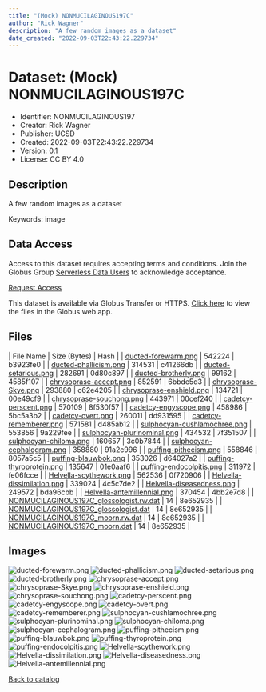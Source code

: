 ```yaml
---
title: "(Mock) NONMUCILAGINOUS197C"
author: "Rick Wagner"
description: "A few random images as a dataset"
date_created: "2022-09-03T22:43:22.229734"
---
```

# Dataset: (Mock) NONMUCILAGINOUS197C
- Identifier: NONMUCILAGINOUS197
- Creator: Rick Wagner
- Publisher: UCSD
- Created: 2022-09-03T22:43:22.229734
- Version: 0.1
- License: CC BY 4.0


## Description
A few random images as a dataset

Keywords: image


## Data Access
Access to this dataset requires accepting terms and conditions. Join the Globus Group [Serverless Data Users](https://app.globus.org/groups/260da91f-3496-11ed-b941-972795fc9504) to acknowledge acceptance.

[Request Access](https://app.globus.org/groups/260da91f-3496-11ed-b941-972795fc9504/join)

This dataset is available via Globus Transfer or HTTPS.
[Click here](https://app.globus.org/file-manager?origin_id=527fe9c0-5782-4a2a-a097-ea2f06fe68ab&origin_path=/allusers/NONMUCILAGINOUS197/) to view the files in the Globus web app.


## Files

| File Name | Size (Bytes) | Hash |
| [ducted-forewarm.png](https://g-079c7d.ca528.03c0.data.globus.org/allusers/NONMUCILAGINOUS197/ducted-forewarm.png) | 542224 | b3923fe0 |
| [ducted-phallicism.png](https://g-079c7d.ca528.03c0.data.globus.org/allusers/NONMUCILAGINOUS197/ducted-phallicism.png) | 314531 | c41266db |
| [ducted-setarious.png](https://g-079c7d.ca528.03c0.data.globus.org/allusers/NONMUCILAGINOUS197/ducted-setarious.png) | 282691 | 0d80c897 |
| [ducted-brotherly.png](https://g-079c7d.ca528.03c0.data.globus.org/allusers/NONMUCILAGINOUS197/ducted-brotherly.png) | 99162 | 4585f107 |
| [chrysoprase-accept.png](https://g-079c7d.ca528.03c0.data.globus.org/allusers/NONMUCILAGINOUS197/chrysoprase-accept.png) | 852591 | 6bbde5d3 |
| [chrysoprase-Skye.png](https://g-079c7d.ca528.03c0.data.globus.org/allusers/NONMUCILAGINOUS197/chrysoprase-Skye.png) | 293880 | c62e4205 |
| [chrysoprase-enshield.png](https://g-079c7d.ca528.03c0.data.globus.org/allusers/NONMUCILAGINOUS197/chrysoprase-enshield.png) | 134721 | 00e49cf9 |
| [chrysoprase-souchong.png](https://g-079c7d.ca528.03c0.data.globus.org/allusers/NONMUCILAGINOUS197/chrysoprase-souchong.png) | 443971 | 00cef240 |
| [cadetcy-perscent.png](https://g-079c7d.ca528.03c0.data.globus.org/allusers/NONMUCILAGINOUS197/cadetcy-perscent.png) | 570109 | 8f530f57 |
| [cadetcy-engyscope.png](https://g-079c7d.ca528.03c0.data.globus.org/allusers/NONMUCILAGINOUS197/cadetcy-engyscope.png) | 458986 | 5bc5a3b2 |
| [cadetcy-overt.png](https://g-079c7d.ca528.03c0.data.globus.org/allusers/NONMUCILAGINOUS197/cadetcy-overt.png) | 260011 | dd931595 |
| [cadetcy-rememberer.png](https://g-079c7d.ca528.03c0.data.globus.org/allusers/NONMUCILAGINOUS197/cadetcy-rememberer.png) | 571581 | d485ab12 |
| [sulphocyan-cushlamochree.png](https://g-079c7d.ca528.03c0.data.globus.org/allusers/NONMUCILAGINOUS197/sulphocyan-cushlamochree.png) | 553856 | 9a229fee |
| [sulphocyan-plurinominal.png](https://g-079c7d.ca528.03c0.data.globus.org/allusers/NONMUCILAGINOUS197/sulphocyan-plurinominal.png) | 434532 | 7f351507 |
| [sulphocyan-chiloma.png](https://g-079c7d.ca528.03c0.data.globus.org/allusers/NONMUCILAGINOUS197/sulphocyan-chiloma.png) | 160657 | 3c0b7844 |
| [sulphocyan-cephalogram.png](https://g-079c7d.ca528.03c0.data.globus.org/allusers/NONMUCILAGINOUS197/sulphocyan-cephalogram.png) | 358880 | 91a2c996 |
| [puffing-pithecism.png](https://g-079c7d.ca528.03c0.data.globus.org/allusers/NONMUCILAGINOUS197/puffing-pithecism.png) | 558846 | 8057a5c5 |
| [puffing-blauwbok.png](https://g-079c7d.ca528.03c0.data.globus.org/allusers/NONMUCILAGINOUS197/puffing-blauwbok.png) | 353026 | d64027a2 |
| [puffing-thyroprotein.png](https://g-079c7d.ca528.03c0.data.globus.org/allusers/NONMUCILAGINOUS197/puffing-thyroprotein.png) | 135647 | 01e0aaf6 |
| [puffing-endocolpitis.png](https://g-079c7d.ca528.03c0.data.globus.org/allusers/NONMUCILAGINOUS197/puffing-endocolpitis.png) | 311972 | fe06fcce |
| [Helvella-scythework.png](https://g-079c7d.ca528.03c0.data.globus.org/allusers/NONMUCILAGINOUS197/Helvella-scythework.png) | 562536 | 0f720906 |
| [Helvella-dissimilation.png](https://g-079c7d.ca528.03c0.data.globus.org/allusers/NONMUCILAGINOUS197/Helvella-dissimilation.png) | 339024 | 4c5c7de2 |
| [Helvella-diseasedness.png](https://g-079c7d.ca528.03c0.data.globus.org/allusers/NONMUCILAGINOUS197/Helvella-diseasedness.png) | 249572 | bda96cbb |
| [Helvella-antemillennial.png](https://g-079c7d.ca528.03c0.data.globus.org/allusers/NONMUCILAGINOUS197/Helvella-antemillennial.png) | 370454 | 4bb2e7d8 |
| [NONMUCILAGINOUS197C_glossologist.rw.dat](https://g-079c7d.ca528.03c0.data.globus.org/allusers/NONMUCILAGINOUS197/NONMUCILAGINOUS197C_glossologist.rw.dat) | 14 | 8e652935 |
| [NONMUCILAGINOUS197C_glossologist.dat](https://g-079c7d.ca528.03c0.data.globus.org/allusers/NONMUCILAGINOUS197/NONMUCILAGINOUS197C_glossologist.dat) | 14 | 8e652935 |
| [NONMUCILAGINOUS197C_moorn.rw.dat](https://g-079c7d.ca528.03c0.data.globus.org/allusers/NONMUCILAGINOUS197/NONMUCILAGINOUS197C_moorn.rw.dat) | 14 | 8e652935 |
| [NONMUCILAGINOUS197C_moorn.dat](https://g-079c7d.ca528.03c0.data.globus.org/allusers/NONMUCILAGINOUS197/NONMUCILAGINOUS197C_moorn.dat) | 14 | 8e652935 |


## Images
![ducted-forewarm.png](https://g-079c7d.ca528.03c0.data.globus.org/allusers/NONMUCILAGINOUS197/ducted-forewarm.png) ![ducted-phallicism.png](https://g-079c7d.ca528.03c0.data.globus.org/allusers/NONMUCILAGINOUS197/ducted-phallicism.png) ![ducted-setarious.png](https://g-079c7d.ca528.03c0.data.globus.org/allusers/NONMUCILAGINOUS197/ducted-setarious.png) ![ducted-brotherly.png](https://g-079c7d.ca528.03c0.data.globus.org/allusers/NONMUCILAGINOUS197/ducted-brotherly.png) ![chrysoprase-accept.png](https://g-079c7d.ca528.03c0.data.globus.org/allusers/NONMUCILAGINOUS197/chrysoprase-accept.png) ![chrysoprase-Skye.png](https://g-079c7d.ca528.03c0.data.globus.org/allusers/NONMUCILAGINOUS197/chrysoprase-Skye.png) ![chrysoprase-enshield.png](https://g-079c7d.ca528.03c0.data.globus.org/allusers/NONMUCILAGINOUS197/chrysoprase-enshield.png) ![chrysoprase-souchong.png](https://g-079c7d.ca528.03c0.data.globus.org/allusers/NONMUCILAGINOUS197/chrysoprase-souchong.png) ![cadetcy-perscent.png](https://g-079c7d.ca528.03c0.data.globus.org/allusers/NONMUCILAGINOUS197/cadetcy-perscent.png) ![cadetcy-engyscope.png](https://g-079c7d.ca528.03c0.data.globus.org/allusers/NONMUCILAGINOUS197/cadetcy-engyscope.png) ![cadetcy-overt.png](https://g-079c7d.ca528.03c0.data.globus.org/allusers/NONMUCILAGINOUS197/cadetcy-overt.png) ![cadetcy-rememberer.png](https://g-079c7d.ca528.03c0.data.globus.org/allusers/NONMUCILAGINOUS197/cadetcy-rememberer.png) ![sulphocyan-cushlamochree.png](https://g-079c7d.ca528.03c0.data.globus.org/allusers/NONMUCILAGINOUS197/sulphocyan-cushlamochree.png) ![sulphocyan-plurinominal.png](https://g-079c7d.ca528.03c0.data.globus.org/allusers/NONMUCILAGINOUS197/sulphocyan-plurinominal.png) ![sulphocyan-chiloma.png](https://g-079c7d.ca528.03c0.data.globus.org/allusers/NONMUCILAGINOUS197/sulphocyan-chiloma.png) ![sulphocyan-cephalogram.png](https://g-079c7d.ca528.03c0.data.globus.org/allusers/NONMUCILAGINOUS197/sulphocyan-cephalogram.png) ![puffing-pithecism.png](https://g-079c7d.ca528.03c0.data.globus.org/allusers/NONMUCILAGINOUS197/puffing-pithecism.png) ![puffing-blauwbok.png](https://g-079c7d.ca528.03c0.data.globus.org/allusers/NONMUCILAGINOUS197/puffing-blauwbok.png) ![puffing-thyroprotein.png](https://g-079c7d.ca528.03c0.data.globus.org/allusers/NONMUCILAGINOUS197/puffing-thyroprotein.png) ![puffing-endocolpitis.png](https://g-079c7d.ca528.03c0.data.globus.org/allusers/NONMUCILAGINOUS197/puffing-endocolpitis.png) ![Helvella-scythework.png](https://g-079c7d.ca528.03c0.data.globus.org/allusers/NONMUCILAGINOUS197/Helvella-scythework.png) ![Helvella-dissimilation.png](https://g-079c7d.ca528.03c0.data.globus.org/allusers/NONMUCILAGINOUS197/Helvella-dissimilation.png) ![Helvella-diseasedness.png](https://g-079c7d.ca528.03c0.data.globus.org/allusers/NONMUCILAGINOUS197/Helvella-diseasedness.png) ![Helvella-antemillennial.png](https://g-079c7d.ca528.03c0.data.globus.org/allusers/NONMUCILAGINOUS197/Helvella-antemillennial.png) 

[Back to catalog](./)


